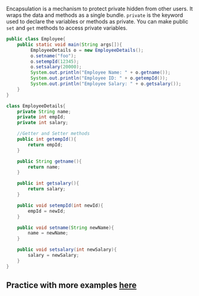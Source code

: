 Encapsulation is a mechanism to protect private hidden from other users. It wraps the data and methods as a single bundle. `private` is the keyword used to declare the variables or methods as private. You can make public `set` and `get` methods to access private variables.

```java
public class Employee{
    public static void main(String args[]){
         EmployeeDetails o = new EmployeeDetails();
         o.setname("foo");
         o.setempId(12345);
         o.setsalary(20000);
         System.out.println("Employee Name: " + o.getname());
         System.out.println("Employee ID: " + o.getempId());
         System.out.println("Employee Salary: " + o.getsalary());
    } 
}

class EmployeeDetails{
    private String name;
    private int empId;
    private int salary;

    //Getter and Setter methods
    public int getempId(){
        return empId;
    }

    public String getname(){
        return name;
    }

    public int getsalary(){
        return salary;
    }

    public void setempId(int newId){
        empId = newId;
    }

    public void setname(String newName){
        name = newName;
    }

    public void setsalary(int newSalary){
        salary = newSalary;
    }
}
```
## Practice with more examples [here](https://onecompiler.com/java)

